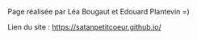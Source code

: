 Page réalisée par Léa Bougaut et Edouard Plantevin =)

Lien du site : https://satanpetitcoeur.github.io/
